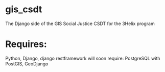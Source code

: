 gis_csdt
========

The Django side of the GIS Social Justice CSDT for the 3Helix program

Requires:
=========
Python, Django, django restframework
will soon require: PostgreSQL with PostGIS, GeoDjango
